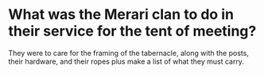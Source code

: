 # What was the Merari clan to do in their service for the tent of meeting?

They were to care for the framing of the tabernacle, along with the posts, their hardware, and their ropes plus make a list of what they must carry.
